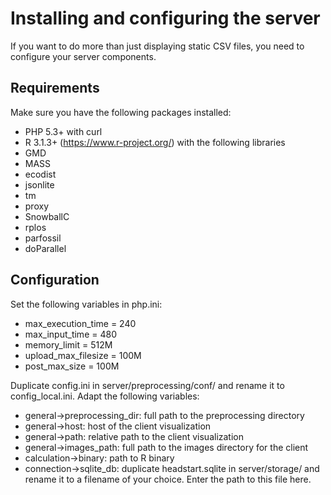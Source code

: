 # Installing and configuring the server

If you want to do more than just displaying static CSV files, you need to configure your server components.

## Requirements

Make sure you have the following packages installed:

* PHP 5.3+ with curl
* R 3.1.3+ (https://www.r-project.org/) with the following libraries
 * GMD
 * MASS
 * ecodist
 * jsonlite
 * tm
 * proxy
 * SnowballC
 * rplos
 * parfossil
 * doParallel

## Configuration

Set the following variables in php.ini:

* max_execution_time = 240
* max_input_time = 480
* memory_limit = 512M
* upload_max_filesize = 100M
* post_max_size = 100M

Duplicate config.ini in server/preprocessing/conf/ and rename it to config_local.ini. Adapt the following variables:

* general->preprocessing_dir: full path to the preprocessing directory
* general->host: host of the client visualization
* general->path: relative path to the client visualization
* general->images_path: full path to the images directory for the client 
* calculation->binary: path to R binary
* connection->sqlite_db: duplicate headstart.sqlite in server/storage/ and rename it to a filename of your choice. Enter the path to this file here.

